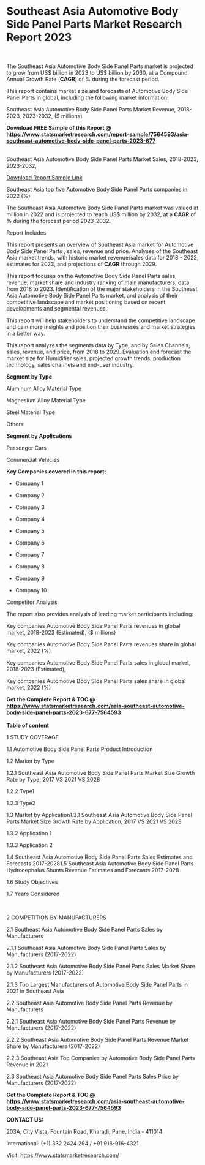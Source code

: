 <h1>Southeast Asia Automotive Body Side Panel Parts Market Research Report 2023</h1><br/><p>The Southeast Asia Automotive Body Side Panel Parts market is projected to grow from US$ billion in 2023 to US$ billion by 2030, at a Compound Annual Growth Rate (<strong>CAGR</strong>) of % during the forecast period.</p><p>
 
 This report contains market size and forecasts of Automotive Body Side Panel Parts in global, including the following market information:</p><p>
 
 Southeast Asia Automotive Body Side Panel Parts Market Revenue, 2018-2023, 2023-2032, ($ millions)</p><div><b>Download FREE Sample of this Report @ <a href="https://www.statsmarketresearch.com/download-free-sample/7564593/asia-southeast-automotive-body-side-panel-parts-2023-677">https://www.statsmarketresearch.com/report-sample/7564593/asia-southeast-automotive-body-side-panel-parts-2023-677</a></b></div><br><p>
 
 Southeast Asia Automotive Body Side Panel Parts Market Sales, 2018-2023, 2023-2032,</p><p><a href="https://www.statsmarketresearch.com/download-free-sample/7564593/asia-southeast-automotive-body-side-panel-parts-2023-677">Download Report Sample Link</a></p><p>
 
 Southeast Asia top five Automotive Body Side Panel Parts companies in 2022 (%)</p><p>
 
 The Southeast Asia Automotive Body Side Panel Parts market was valued at million in 2022 and is projected to reach US$ million by 2032, at a <strong>CAGR</strong> of % during the forecast period 2023-2032.</p><p>
 
 Report Includes</p><p>
 
 This report presents an overview of Southeast Asia market for Automotive Body Side Panel Parts , sales, revenue and price. Analyses of the Southeast Asia market trends, with historic market revenue/sales data for 2018 - 2022, estimates for 2023, and projections of <strong>CAGR</strong> through 2029.</p><p>
 
 This report focuses on the Automotive Body Side Panel Parts sales, revenue, market share and industry ranking of main manufacturers, data from 2018 to 2023. Identification of the major stakeholders in the Southeast Asia Automotive Body Side Panel Parts market, and analysis of their competitive landscape and market positioning based on recent developments and segmental revenues.</p><p>
 
 This report will help stakeholders to understand the competitive landscape and gain more insights and position their businesses and market strategies in a better way.</p><p>
 
 This report analyzes the segments data by Type, and by Sales Channels, sales, revenue, and price, from 2018 to 2029. Evaluation and forecast the market size for Humidifier sales, projected growth trends, production technology, sales channels and end-user industry.</p><p>
 
  <strong>Segment by Type</strong></p><p>
 
 Aluminum Alloy Material Type</p><p>Magnesium Alloy Material Type</p><p>Steel Material Type</p><p>Others</p><p>
 
 <strong> Segment <strong><strong>by Applications</strong></strong></strong></p><p>
 
 Passenger Cars</p><p>Commercial Vehicles</p><p><strong>Key Companies covered in this report:</strong></p><p>
 
 </p><ul><p></p><li>Company 1</li><p></p><li>Company 2</li><p></p><li>Company 3</li><p></p><li>Company 4</li><p></p><li>Company 5</li><p></p><li>Company 6</li><p></p><li>Company 7</li><p></p><li>Company 8</li><p></p><li>Company 9</li><p></p><li>Company 10</li><p></p></ul><p>Competitor Analysis</p><p>
 
 The report also provides analysis of leading market participants including:</p><p>
 
 Key companies Automotive Body Side Panel Parts revenues in global market, 2018-2023 (Estimated), ($ millions)</p><p>
 
 Key companies Automotive Body Side Panel Parts revenues share in global market, 2022 (%)</p><p>
 
 Key companies Automotive Body Side Panel Parts sales in global market, 2018-2023 (Estimated),</p><p>
 
 Key companies Automotive Body Side Panel Parts sales share in global market, 2022 (%)</p><div><b>Get the Complete Report & TOC @ <a href="https://www.statsmarketresearch.com/asia-southeast-automotive-body-side-panel-parts-2023-677-7564593">https://www.statsmarketresearch.com/asia-southeast-automotive-body-side-panel-parts-2023-677-7564593</a></b></div><br><b>Table of content</b><p>1 STUDY COVERAGE<br />
 
 1.1 Automotive Body Side Panel Parts Product Introduction<br />
 
 1.2 Market by Type<br />
 
 1.2.1 Southeast Asia Automotive Body Side Panel Parts Market Size Growth Rate by Type, 2017 VS 2021 VS 2028<br />
 
 1.2.2 Type1<br />
 
 1.2.3 Type2<br />
 
 1.3 Market by Application1.3.1 Southeast Asia Automotive Body Side Panel Parts Market Size Growth Rate by Application, 2017 VS 2021 VS 2028<br />
 
 1.3.2 Application 1<br />
 
 1.3.3 Application 2<br />
 
 1.4 Southeast Asia Automotive Body Side Panel Parts Sales Estimates and Forecasts 2017-20281.5 Southeast Asia Automotive Body Side Panel Parts Hydrocephalus Shunts Revenue Estimates and Forecasts 2017-2028<br />
 
 1.6 Study Objectives<br />
 
 1.7 Years Considered<br />
 
 <br />
 
 2 COMPETITION BY MANUFACTURERS<br />
 
 2.1 Southeast Asia Automotive Body Side Panel Parts Sales by Manufacturers<br />
 
 2.1.1 Southeast Asia Automotive Body Side Panel Parts Sales by Manufacturers (2017-2022)<br />
 
 2.1.2 Southeast Asia Automotive Body Side Panel Parts Sales Market Share by Manufacturers (2017-2022)<br />
 
 2.1.3 Top Largest Manufacturers of Automotive Body Side Panel Parts in 2021 in Southeast Asia<br />
 
 2.2 Southeast Asia Automotive Body Side Panel Parts Revenue by Manufacturers<br />
 
 2.2.1 Southeast Asia Automotive Body Side Panel Parts Revenue by Manufacturers (2017-2022)<br />
 
 2.2.2 Southeast Asia Automotive Body Side Panel Parts Revenue Market Share by Manufacturers (2017-2022)<br />
 
 2.2.3 Southeast Asia Top Companies by Automotive Body Side Panel Parts Revenue in 2021<br />
 
 2.3 Southeast Asia Automotive Body Side Panel Parts Sales Price by Manufacturers (2017-2022)<br><div><b>Get the Complete Report & TOC @ <a href="https://www.statsmarketresearch.com/asia-southeast-automotive-body-side-panel-parts-2023-677-7564593">https://www.statsmarketresearch.com/asia-southeast-automotive-body-side-panel-parts-2023-677-7564593</a></b></div></p>
 
 <b>CONTACT US:</b><br>
 
 203A, City Vista, Fountain Road, Kharadi, Pune, India - 411014 <br>
 
 International: (+1) 332 2424 294 / +91 916-916-4321<br>
 
 Visit: <a href="https://www.statsmarketresearch.com/">https://www.statsmarketresearch.com/</a>
 
 <br>